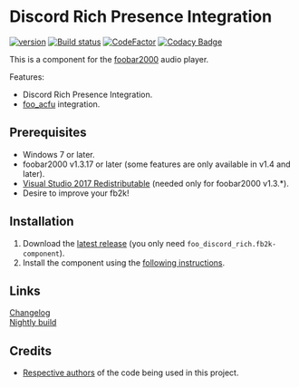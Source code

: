 # Discord Rich Presence Integration
[![version][version_badge]][changelog] [![Build status][appveyor_badge]](https://ci.appveyor.com/project/TheQwertiest/foo-discord-rich/branch/master) [![CodeFactor][codefactor_badge]](https://www.codefactor.io/repository/github/theqwertiest/foo_discord_rich/overview/master) [![Codacy Badge][codacy_badge]](https://app.codacy.com/app/qwertiest/foo_discord_rich?utm_source=github.com&utm_medium=referral&utm_content=TheQwertiest/foo_discord_rich&utm_campaign=Badge_Grade_Dashboard) 

This is a component for the [foobar2000](https://www.foobar2000.org) audio player.

Features:
- Discord Rich Presence Integration.
- [foo_acfu](https://acfu.3dyd.com) integration.

## Prerequisites

 - Windows 7 or later.
 - foobar2000 v1.3.17 or later (some features are only available in v1.4 and later).
 - [Visual Studio 2017 Redistributable](https://aka.ms/vs/15/release/vc_redist.x86.exe) (needed only for foobar2000 v1.3.*).
 - Desire to improve your fb2k!

## Installation

1. Download the [latest release](https://github.com/TheQwertiest/foo_discord_rich/releases/latest) (you only need `foo_discord_rich.fb2k-component`).
1. Install the component using the [following instructions](http://wiki.hydrogenaud.io/index.php?title=Foobar2000:How_to_install_a_component).

## Links
[Changelog][changelog]  
[Nightly build](https://ci.appveyor.com/api/projects/theqwertiest/foo-discord-rich/artifacts/_result%2FWin32_Release%2Ffoo_discord_rich.fb2k-component?branch=master&job=Configuration%3A%20Release)

## Credits
- [Respective authors](THIRD_PARTY_NOTICES.md) of the code being used in this project.

[changelog]: CHANGELOG.md
[todo]: https://github.com/TheQwertiest/foo_discord_rich/projects/1
[version_badge]: https://img.shields.io/github/release/theqwertiest/foo_discord_rich.svg
[appveyor_badge]: https://ci.appveyor.com/api/projects/status/4fg787ijr73u7mxc/branch/master?svg=true
[codacy_badge]: https://api.codacy.com/project/badge/Grade/19c686bcf26d46e6a639bdece347ae3d
[codefactor_badge]: https://www.codefactor.io/repository/github/theqwertiest/foo_discord_rich/badge/master
